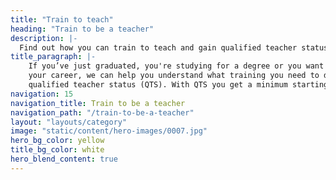 ```yaml
---
title: "Train to teach"
heading: "Train to be a teacher"
description: |-
  Find out how you can train to teach and gain qualified teacher status (QTS). Explore university and school-led training, and how to get QTS with a PGCE.
title_paragraph: |-
    If you’ve just graduated, you're studying for a degree or you want to change
    your career, we can help you understand what training you need to do to get
    qualified teacher status (QTS). With QTS you get a minimum starting salary of £30,000.
navigation: 15
navigation_title: Train to be a teacher
navigation_path: "/train-to-be-a-teacher"
layout: "layouts/category"
image: "static/content/hero-images/0007.jpg"
hero_bg_color: yellow
title_bg_color: white
hero_blend_content: true
---
```



